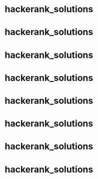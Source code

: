 # hackerank_solutions
# hackerank_solutions
# hackerank_solutions
# hackerank_solutions
# hackerank_solutions
# hackerank_solutions
# hackerank_solutions
# hackerank_solutions
